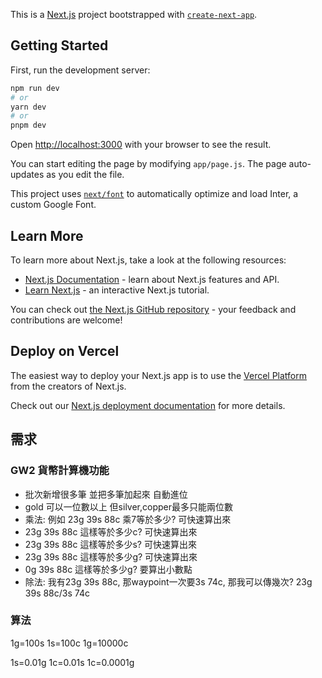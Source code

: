 This is a [Next.js](https://nextjs.org/) project bootstrapped with [`create-next-app`](https://github.com/vercel/next.js/tree/canary/packages/create-next-app).

## Getting Started

First, run the development server:

```bash
npm run dev
# or
yarn dev
# or
pnpm dev
```

Open [http://localhost:3000](http://localhost:3000) with your browser to see the result.

You can start editing the page by modifying `app/page.js`. The page auto-updates as you edit the file.

This project uses [`next/font`](https://nextjs.org/docs/basic-features/font-optimization) to automatically optimize and load Inter, a custom Google Font.

## Learn More

To learn more about Next.js, take a look at the following resources:

- [Next.js Documentation](https://nextjs.org/docs) - learn about Next.js features and API.
- [Learn Next.js](https://nextjs.org/learn) - an interactive Next.js tutorial.

You can check out [the Next.js GitHub repository](https://github.com/vercel/next.js/) - your feedback and contributions are welcome!

## Deploy on Vercel

The easiest way to deploy your Next.js app is to use the [Vercel Platform](https://vercel.com/new?utm_medium=default-template&filter=next.js&utm_source=create-next-app&utm_campaign=create-next-app-readme) from the creators of Next.js.

Check out our [Next.js deployment documentation](https://nextjs.org/docs/deployment) for more details.

## 需求

### GW2 貨幣計算機功能
- 批次新增很多筆 並把多筆加起來 自動進位
- gold 可以一位數以上 但silver,copper最多只能兩位數
- 乘法: 例如 23g 39s 88c 乘7等於多少? 可快速算出來
- 23g 39s 88c 這樣等於多少c? 可快速算出來
- 23g 39s 88c 這樣等於多少s? 可快速算出來
- 23g 39s 88c 這樣等於多少g? 可快速算出來
- 0g 39s 88c 這樣等於多少g? 要算出小數點
- 除法: 我有23g 39s 88c, 那waypoint一次要3s 74c, 那我可以傳幾次? 23g 39s 88c/3s 74c

### 算法

1g=100s
1s=100c
1g=10000c

1s=0.01g
1c=0.01s
1c=0.0001g
